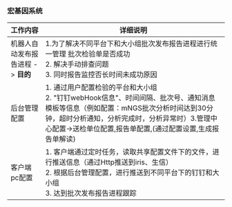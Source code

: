 
### 宏基因系统

|         工作内容          |    详细说明                                                                                                                                                                                                 |
|--------------------------|-------------------------------------------------------------------------------------------------------------------------------------------------------------------------------------------------------------|
| 机器人自动发布报告进程 -> **目的** |  1.为了解决不同平台下和大小组批次发布报告进程进行统一管理 批次检验单是否成功<br>2. 解决手动排查问题<br>3. 同时报告监控否长时间未成功原因                                                                                                      |
|  后台管理配置             | 1. 通过用户配置检验的平台和大小组<br>2. "钉钉webHook信息"、时间间隔、批次号、通知消息模板等信息（例如配置：mNGS批次分析时间达到30分钟，超时分析通知，分析完成时，分析异常时）3.管理中心配置->送检单位配置,报告单配置,(通过配置设置,生成报告单解读)              |
| 客户端pc配置              | 1. 客户端通过定时任务，读取共享配置文件下的文件，进行推送信息（通过Http推送到iris、生信）<br>2. 根据后台管理配置，进行推送到不同平台下的钉钉和大小组<br>3. 达到批次发布报告进程跟踪 |

